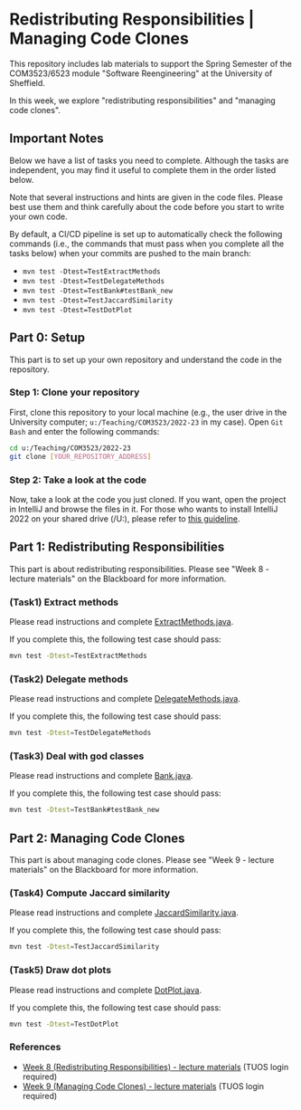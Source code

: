 # Redistributing Responsibilities | Managing Code Clones

This repository includes lab materials to support the Spring Semester of the COM3523/6523 module "Software Reengineering" at the University of Sheffield.

In this week, we explore "redistributing responsibilities" and "managing code clones".


## Important Notes

Below we have a list of tasks you need to complete.
Although the tasks are independent, you may find it useful to complete them in the order listed below.

Note that several instructions and hints are given in the code files.
Please best use them and think carefully about the code before you start to write your own code.

By default, a CI/CD pipeline is set up to automatically check the following commands 
(i.e., the commands that must pass when you complete all the tasks below) 
when your commits are pushed to the main branch:
- `mvn test -Dtest=TestExtractMethods`
- `mvn test -Dtest=TestDelegateMethods`
- `mvn test -Dtest=TestBank#testBank_new`
- `mvn test -Dtest=TestJaccardSimilarity`
- `mvn test -Dtest=TestDotPlot`


## Part 0: Setup

This part is to set up your own repository and understand the code in the repository.

### Step 1: Clone your repository
First, clone this repository to your local machine 
(e.g., the user drive in the University computer; `u:/Teaching/COM3523/2022-23` in my case). 
Open `Git Bash` and enter the following commands:

```bash
cd u:/Teaching/COM3523/2022-23
git clone [YOUR_REPOSITORY_ADDRESS]
```

### Step 2: Take a look at the code
Now, take a look at the code you just cloned.
If you want, open the project in IntelliJ and browse the files in it.
For those who wants to install IntelliJ 2022 on your shared drive (/U:), 
please refer to [this guideline](/resources/install-intellij-user-drive.md).


## Part 1: Redistributing Responsibilities

This part is about redistributing responsibilities.
Please see "Week 8 - lecture materials" on the Blackboard for more information.

### (Task1) Extract methods

Please read instructions and complete [ExtractMethods.java](src/main/java/example/project/Refactoring/ExtractMethods.java).

If you complete this, the following test case should pass:
```bash
mvn test -Dtest=TestExtractMethods
```

### (Task2) Delegate methods

Please read instructions and complete [DelegateMethods.java](src/main/java/example/project/Refactoring/DelegateMethods.java).

If you complete this, the following test case should pass:
```bash
mvn test -Dtest=TestDelegateMethods
```

### (Task3) Deal with god classes

Please read instructions and complete [Bank.java](src/main/java/example/project/GodClassExample/Bank.java).

If you complete this, the following test case should pass:
```bash
mvn test -Dtest=TestBank#testBank_new
```


## Part 2: Managing Code Clones

This part is about managing code clones.
Please see "Week 9 - lecture materials" on the Blackboard for more information.

### (Task4) Compute Jaccard similarity

Please read instructions and complete [JaccardSimilarity.java](src/main/java/example/project/CodeClones/JaccardSimilarity.java).

If you complete this, the following test case should pass:
```bash
mvn test -Dtest=TestJaccardSimilarity
```

### (Task5) Draw dot plots

Please read instructions and complete [DotPlot.java](src/main/java/example/project/CodeClones/DotPlot.java).

If you complete this, the following test case should pass:
```bash
mvn test -Dtest=TestDotPlot
```

### References
- [Week 8 (Redistributing Responsibilities) - lecture materials](https://learn-eu-central-1-prod-fleet01-xythos.content.blackboardcdn.com/5c8f80ee07c44/31495433?X-Blackboard-S3-Bucket=learn-eu-central-1-prod-fleet01-xythos&X-Blackboard-Expiration=1682456400000&X-Blackboard-Signature=x0KqNZEXQk1XeK7r95mJJRdi0TvfMJkmJg0gsg7MdQY%3D&X-Blackboard-Client-Id=309431&X-Blackboard-S3-Region=eu-central-1&response-cache-control=private%2C%20max-age%3D21600&response-content-disposition=inline%3B%20filename%2A%3DUTF-8%27%278_Responsibilities.pdf&response-content-type=application%2Fpdf&X-Amz-Security-Token=IQoJb3JpZ2luX2VjEA8aDGV1LWNlbnRyYWwtMSJIMEYCIQD8mv6y3qMiWG9R6Mgx%2FcSul3GjkD8UByjaSb2QVNfTcAIhAMz5ME64rHORY72leMJIK%2FFSFO8yRDZ4aCHepH8ZFrFYKr4FCBgQAxoMNjM1NTY3OTI0MTgzIgxXea9gRhhp9Xf0SLwqmwXGZj1Bk99L0mXWobOiXYAT2uNTu6RM%2FOkM5ftRvrC9%2FODiWwPK%2BT2V0h9S3xRNWTfda5ax4AFmjbP2X6ls%2B%2FDGKG5gvfLmOcRSl0%2BR6B9ZhEQFJ3LWO%2FeIZrQXE%2BoNNYbddEAH7ImJtU9nKQ6fJQXElvhi4GoHxXJlDCkkaKzOHmXdQ7NUGqaVkasUgCioBy%2F8OxvHTNouPFc6BP42PvfjWsalX2IvWEK5b9RL4umI3SPlaVBQh8cMeL%2FA9TiA0kpt%2FEQybMD6Xotgbj%2B9NLZCtGWASDZASnE9bujEnKO%2B9HOX01cqeRdYROao%2BPpFVfQ4i5%2BEz%2BxPtv0WWqGyh8YRxHvASl9wvsnEB9QMZrcjn58Pg%2FVrVX1QwplUteLdc%2ByaE6e1aH3YKj2MXF9YwWMG3AFfQjWeJrASnqIlJZOMTESUCKrZ5%2FXMb%2FpqOc3KCbjHAfGenlzfTYhceN6%2BKclKAvidkB5FzROp%2B%2BIMAXZn5w54OvaYFyKcQxdPmDHw7dIS%2B5lmGx5KMUgfmx%2BI4xnQSx3oCRXmNvmSrlFvApgyMzeS7hLOQdowoSK0qfQ8cdTRuYxnfF4uUEM2lYQkDE%2BlRtsQbW4OVLuoDQIcTCut%2B5rtOaRFqbMAh61R4mnUeCDUgGSBW9HM7XUIgJ7643Lsq%2BkWJITMU8X3tWnM39jDxUUpf7hFEtPJ4BUvmit0EE6pMamqxeo4hacIgY%2FTebfj90bSQWD7n9zIzJXTUHhFadw22gw3p4SKObzwv%2B6Zx9wGwMBQF6RIx%2BXC%2B%2BJxPR%2FDtHckBR4e175VsPMoB8NIMIcza3k6fe1DHytxc%2BdCdZt2xANRvtitAnZtBrkb9rl6HejsWEDT2NTbhAl8bGMbdbCFU%2BnxiGOJflyKMLDJn6IGOrAB9LXSYdnpwCpyNvKYcycxYxfOocSvz4VwVSx78hriAdVAV5gYLKyv5QNdrDH8dU%2Bz%2FxZmWhammfW%2FzLsxUaErijnGHQmuM9qfWpKhxGac4TTxQD%2BgJQj%2F92yZdy8P4DviRFXOjMJWhISFzFbBlgV0RiNM%2FqTWpKDPDhY8ohgQNp84b%2BMe3IHSVVWuKvF%2F0hZqnZaoI9Q0xDCkFrXbeDdyDm2G2ZwGd3vJ8hBZVcXmCPI%3D&X-Amz-Algorithm=AWS4-HMAC-SHA256&X-Amz-Date=20230425T150000Z&X-Amz-SignedHeaders=host&X-Amz-Expires=21600&X-Amz-Credential=ASIAZH6WM4PLUPY6XSI3%2F20230425%2Feu-central-1%2Fs3%2Faws4_request&X-Amz-Signature=6b1bb3406a936f50f68b1ebd3f7f11111208c4c4bf8f73e064289326cc61340b) (TUOS login required)
- [Week 9 (Managing Code Clones) - lecture materials](https://learn-eu-central-1-prod-fleet01-xythos.content.blackboardcdn.com/5c8f80ee07c44/32208494?X-Blackboard-S3-Bucket=learn-eu-central-1-prod-fleet01-xythos&X-Blackboard-Expiration=1682456400000&X-Blackboard-Signature=1vlu97MTyY%2BKGkf1se6wCwU2jNAy1Kp4LXZTY88hv7c%3D&X-Blackboard-Client-Id=309431&X-Blackboard-S3-Region=eu-central-1&response-cache-control=private%2C%20max-age%3D21600&response-content-disposition=inline%3B%20filename%2A%3DUTF-8%27%279_code-clones%25281%2529.pdf&response-content-type=application%2Fpdf&X-Amz-Security-Token=IQoJb3JpZ2luX2VjEA8aDGV1LWNlbnRyYWwtMSJIMEYCIQD8mv6y3qMiWG9R6Mgx%2FcSul3GjkD8UByjaSb2QVNfTcAIhAMz5ME64rHORY72leMJIK%2FFSFO8yRDZ4aCHepH8ZFrFYKr4FCBgQAxoMNjM1NTY3OTI0MTgzIgxXea9gRhhp9Xf0SLwqmwXGZj1Bk99L0mXWobOiXYAT2uNTu6RM%2FOkM5ftRvrC9%2FODiWwPK%2BT2V0h9S3xRNWTfda5ax4AFmjbP2X6ls%2B%2FDGKG5gvfLmOcRSl0%2BR6B9ZhEQFJ3LWO%2FeIZrQXE%2BoNNYbddEAH7ImJtU9nKQ6fJQXElvhi4GoHxXJlDCkkaKzOHmXdQ7NUGqaVkasUgCioBy%2F8OxvHTNouPFc6BP42PvfjWsalX2IvWEK5b9RL4umI3SPlaVBQh8cMeL%2FA9TiA0kpt%2FEQybMD6Xotgbj%2B9NLZCtGWASDZASnE9bujEnKO%2B9HOX01cqeRdYROao%2BPpFVfQ4i5%2BEz%2BxPtv0WWqGyh8YRxHvASl9wvsnEB9QMZrcjn58Pg%2FVrVX1QwplUteLdc%2ByaE6e1aH3YKj2MXF9YwWMG3AFfQjWeJrASnqIlJZOMTESUCKrZ5%2FXMb%2FpqOc3KCbjHAfGenlzfTYhceN6%2BKclKAvidkB5FzROp%2B%2BIMAXZn5w54OvaYFyKcQxdPmDHw7dIS%2B5lmGx5KMUgfmx%2BI4xnQSx3oCRXmNvmSrlFvApgyMzeS7hLOQdowoSK0qfQ8cdTRuYxnfF4uUEM2lYQkDE%2BlRtsQbW4OVLuoDQIcTCut%2B5rtOaRFqbMAh61R4mnUeCDUgGSBW9HM7XUIgJ7643Lsq%2BkWJITMU8X3tWnM39jDxUUpf7hFEtPJ4BUvmit0EE6pMamqxeo4hacIgY%2FTebfj90bSQWD7n9zIzJXTUHhFadw22gw3p4SKObzwv%2B6Zx9wGwMBQF6RIx%2BXC%2B%2BJxPR%2FDtHckBR4e175VsPMoB8NIMIcza3k6fe1DHytxc%2BdCdZt2xANRvtitAnZtBrkb9rl6HejsWEDT2NTbhAl8bGMbdbCFU%2BnxiGOJflyKMLDJn6IGOrAB9LXSYdnpwCpyNvKYcycxYxfOocSvz4VwVSx78hriAdVAV5gYLKyv5QNdrDH8dU%2Bz%2FxZmWhammfW%2FzLsxUaErijnGHQmuM9qfWpKhxGac4TTxQD%2BgJQj%2F92yZdy8P4DviRFXOjMJWhISFzFbBlgV0RiNM%2FqTWpKDPDhY8ohgQNp84b%2BMe3IHSVVWuKvF%2F0hZqnZaoI9Q0xDCkFrXbeDdyDm2G2ZwGd3vJ8hBZVcXmCPI%3D&X-Amz-Algorithm=AWS4-HMAC-SHA256&X-Amz-Date=20230425T150000Z&X-Amz-SignedHeaders=host&X-Amz-Expires=21600&X-Amz-Credential=ASIAZH6WM4PLUPY6XSI3%2F20230425%2Feu-central-1%2Fs3%2Faws4_request&X-Amz-Signature=7e5f6bed714b03e9d2ccddce3ef8fa13bde7765bb7fe3acbbe42530e8d016d96) (TUOS login required)
